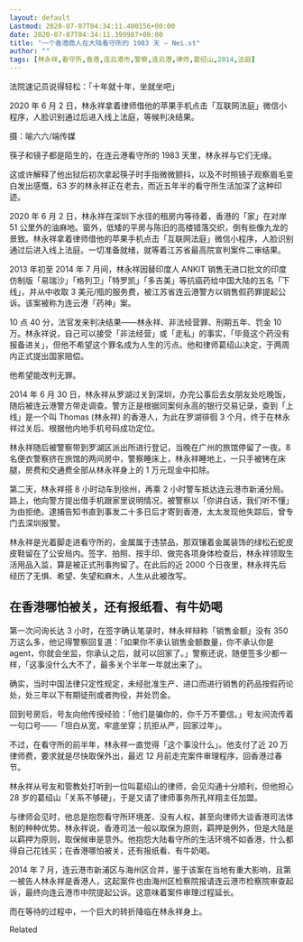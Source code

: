 ```yaml
---
layout: default
Lastmod: 2020-07-07T04:34:11.400156+00:00
date: 2020-07-07T04:34:11.399987+00:00
title: "一个香港商人在大陆看守所的 1983 天 – Nei.st"
author: ""
tags: [林永祥,看守所,香港,连云港市,警察,连云港,律师,葛绍山,2014,法庭]
---
```


法院速记员说得轻松：「十年就十年，坐就坐吧」

2020 年 6 月 2 日，林永祥拿着律师借他的苹果手机点击「互联网法庭」微信小程序，人脸识别通过后进入线上法庭，等候判决结果。

摄：喻六六/端传媒

筷子和镜子都是陌生的，在连云港看守所的 1983 天里，林永祥与它们无缘。

这或许解释了他出狱后初次拿起筷子时手指微微颤抖，以及不时照镜子观察眉毛变白发出感慨，63 岁的林永祥正在老去，而近五年半的看守所生活加深了这种印迹。

2020 年 6 月 2 日，林永祥在深圳下水径的租房内等待着，香港的「家」在对岸 51 公里外的油麻地。窗外，低矮的平房与陈旧的高楼错落交织，倒有些像九龙的景致。林永祥拿着律师借他的苹果手机点击「互联网法庭」微信小程序，人脸识别通过后进入线上法庭。一切准备就绪，就等着江苏省最高院宣判案件二审结果。

2013 年初至 2014 年 7 月间，林永祥因替印度人 ANKIT 销售无进口批文的印度仿制版「易瑞沙」「格列卫」「特罗凯」「多吉美」等抗癌药给中国大陆的五名「下线」，并从中收取 3 美元/瓶的服务费，被江苏省连云港警方以销售假药罪提起公诉。该案被称为连云港「药神」案。

10 点 40 分，法官发来判决结果——林永祥、非法经营罪、刑期五年、罚金 10 万。林永祥说，自己可以接受「非法经营」或「走私」的事实，「毕竟这个药没有报备进关」，但他不希望这个罪名成为人生的污点。他和律师葛绍山决定，于两周内正式提出国家赔偿。

他希望能改判无罪。

2014 年 6 月 30 日，林永祥从罗湖过关到深圳，办完公事后去女朋友处吃晚饭，随后被连云港警方带走调查。警方正是根据同案何永高的银行交易记录，查到「上线」是一个叫 Thomas (林永祥) 的香港人，为此在罗湖徘徊 3 个月，终于在林永祥过关后、根据他内地手机号码成功定位。

林永祥随后被警察带到罗湖区派出所进行登记，当晚在广州的旅馆停留了一夜。8 名便衣警察挤在旅馆的两间房中，警察睡床上，林永祥睡地上，一只手被铐在床腿，房费和交通费全部从林永祥身上的 1 万元现金中扣除。

第二天，林永祥搭 8 小时动车到徐州，再乘 2 小时警车抵达连云港市新浦分局。路上，他向警方提出借手机跟家里说明情况，被警察以「你讲白话，我们听不懂」为由拒绝。逮捕告知书直到事发二十多日后才寄到香港，太太发现他失踪后，曾专门去深圳报警。

林永祥是光着脚走进看守所的，金属属于违禁品，那双镶着金属装饰的绿松石蛇皮皮鞋留在了公安局内。签字、拍照、按手印、做完各项身体检查后，林永祥领取生活用品入监，算是被正式刑事拘留了。在此后的近 2000 个日夜里，林永祥先后经历了无惧、希望、失望和麻木，人生从此被改写。

在香港哪怕被关，还有报纸看、有牛奶喝
------------------

第一次问询长达 3 小时，在签字确认笔录时，林永祥辩称「销售金额」没有 350 万这么多，他记得警察回复道：「如果你不承认销售金额数量，你不承认你是 agent，你就会坐监，你承认之后，就可以回家了。」警察还说，随便签多少都一样，「这事没什么大不了，最多关个半年一年就出来了」。

确实，当时中国法律只定性规定，未经批准生产、进口而进行销售的药品按假药论处，处三年以下有期徒刑或者拘役，并处罚金。

回到号房后，号友向他传授经验：「他们是骗你的，你千万不要信。」号友间流传着一句口号——「坦白从宽，牢底坐穿；抗拒从严，回家过年」。

不过，在看守所的前半年，林永祥一直觉得「这个事没什么」。他支付了近 20 万律师费，要求就是尽快取保外出，最迟 12 月前走完案件审理程序，回香港过春节。

林永祥从号友和管教处打听到一位叫葛绍山的律师，会见沟通十分顺利，但他担心 28 岁的葛绍山「关系不够硬」，于是又请了律师事务所孔祥翔主任加盟。

与律师会见时，他总是抱怨看守所环境差、没有人权，甚至向律师大谈香港司法体制的种种优势。林永祥说，香港司法一般以取保为原则，羁押是例外，但是大陆是以羁押为原则，取保候审是意外。他抱怨大陆看守所的生活环境不如香港，什么都得自己花钱买；在香港哪怕被关，还有报纸看、有牛奶喝。

2014 年 7 月，连云港市新浦区与海州区合并，鉴于该案在当地有重大影响，且第一被告人林永祥是香港人，这起案件也由海州区检察院报请连云港市检察院审查起诉，最终向连云港市中院提起公诉。这意味着案件审理过程延长。

而在等待的过程中，一个巨大的转折降临在林永祥身上。

Related

